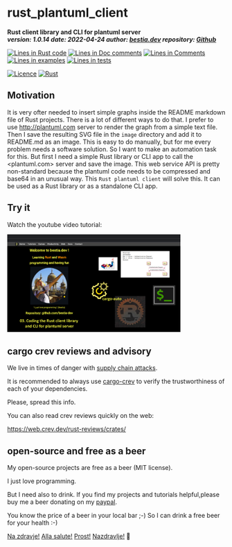 [comment]: # (auto_md_to_doc_comments segment start A)

# rust_plantuml_client

[comment]: # (auto_cargo_toml_to_md start)

**Rust client library and CLI for plantuml server**  
***version: 1.0.14 date: 2022-04-24 author: [bestia.dev](bestia.dev) repository: [Github](https://github.com/bestia-dev/rust_plantuml_client)***  

[comment]: # (auto_cargo_toml_to_md end)

[comment]: # (auto_lines_of_code start)
[![Lines in Rust code](https://img.shields.io/badge/Lines_in_Rust-81-green.svg)]()
[![Lines in Doc comments](https://img.shields.io/badge/Lines_in_Doc_comments-65-blue.svg)]()
[![Lines in Comments](https://img.shields.io/badge/Lines_in_comments-34-purple.svg)]()
[![Lines in examples](https://img.shields.io/badge/Lines_in_examples-13-yellow.svg)]()
[![Lines in tests](https://img.shields.io/badge/Lines_in_tests-30-orange.svg)]()

[comment]: # (auto_lines_of_code end)

[![Licence](https://img.shields.io/badge/license-MIT-blue.svg)](https://github.com/bestia-dev/rust_plantuml_client/blob/main/LICENSE) [![Rust](https://github.com/bestia-dev/rust_plantuml_client/workflows/RustAction/badge.svg)](https://github.com/bestia-dev/rust_plantuml_client/)

## Motivation

It is very ofter needed to insert simple graphs inside the README markdown file of Rust projects.
There is a lot of different ways to do that.
I prefer to use <http://plantuml.com> server to render the graph from a simple text file.
Then I save the resulting SVG file in the `image` directory and add it to README.md as an image.
This is easy to do manually, but for me every problem needs a software solution.
So I want to make an automation task for this.
But first I need a simple Rust library or CLI app to call the <plantuml.com> server and save the image.
This web service API is pretty non-standard because the plantuml code needs to be compressed and base64 in an unusual way.
This `Rust plantuml client` will solve this. It can be used as a Rust library or as a standalone CLI app.

## Try it

Watch the youtube video tutorial:

<!-- markdownlint-disable MD033 -->
[<img src="https://github.com/bestia-dev/rust_plantuml_client/raw/main/images/thumbnail.png" width="400px">](https://bestia.dev/youtube/rust_plantuml_client.html)
<!-- markdownlint-enable MD033 -->

## cargo crev reviews and advisory

We live in times of danger with [supply chain attacks](https://en.wikipedia.org/wiki/Supply_chain_attack).

It is recommended to always use [cargo-crev](https://github.com/crev-dev/cargo-crev) to verify the trustworthiness of each of your dependencies.

Please, spread this info.

You can also read crev reviews quickly on the web:

<https://web.crev.dev/rust-reviews/crates/>

## open-source and free as a beer

My open-source projects are free as a beer (MIT license).

I just love programming.

But I need also to drink. If you find my projects and tutorials helpful,please buy me a beer donating on my [paypal](https://paypal.me/LucianoBestia).

You know the price of a beer in your local bar ;-) So I can drink a free beer for your health :-)

[Na zdravje!](https://translate.google.com/?hl=en&sl=sl&tl=en&text=Na%20zdravje&op=translate) [Alla salute!](https://dictionary.cambridge.org/dictionary/italian-english/alla-salute) [Prost!](https://dictionary.cambridge.org/dictionary/german-english/prost) [Nazdravlje!](https://matadornetwork.com/nights/how-to-say-cheers-in-50-languages/) 🍻

[comment]: # (auto_md_to_doc_comments segment end A)
